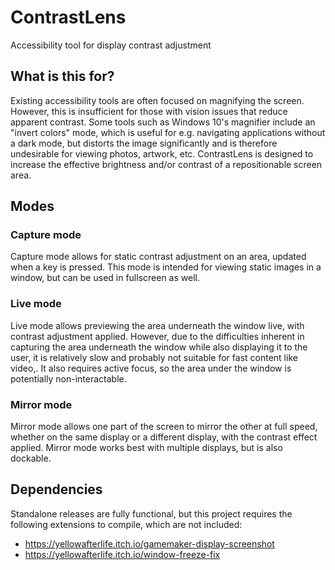 # ContrastLens
Accessibility tool for display contrast adjustment

## What is this for?
Existing accessibility tools are often focused on magnifying the screen. However, this is insufficient for those with vision issues that reduce apparent contrast. Some tools such as Windows 10's magnifier include an "invert colors" mode, which is useful for e.g. navigating applications without a dark mode, but distorts the image significantly and is therefore undesirable for viewing photos, artwork, etc. ContrastLens is designed to increase the effective brightness and/or contrast of a repositionable screen area.

## Modes
### Capture mode
Capture mode allows for static contrast adjustment on an area, updated when a key is pressed. This mode is intended for viewing static images in a window, but can be used in fullscreen as well.

### Live mode
Live mode allows previewing the area underneath the window live, with contrast adjustment applied. However, due to the difficulties inherent in capturing the area underneath the window while also displaying it to the user, it is relatively slow and probably not suitable for fast content like video,. It also requires active focus, so the area under the window is potentially non-interactable.

### Mirror mode
Mirror mode allows one part of the screen to mirror the other at full speed, whether on the same display or a different display, with the contrast effect applied. Mirror mode works best with multiple displays, but is also dockable.

## Dependencies
Standalone releases are fully functional, but this project requires the following extensions to compile, which are not included:

* https://yellowafterlife.itch.io/gamemaker-display-screenshot
* https://yellowafterlife.itch.io/window-freeze-fix
